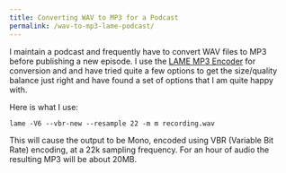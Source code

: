 ```yaml
---
title: Converting WAV to MP3 for a Podcast
permalink: /wav-to-mp3-lame-podcast/
---
```


I maintain a podcast and frequently have to convert WAV files to MP3 before publishing a new episode. I use the [LAME MP3 Encoder](http://lame.sourceforge.net/) for conversion and and have tried quite a few options to get the size/quality balance just right and have found a set of options that I am quite happy with.

Here is what I use:

```shell
lame -V6 --vbr-new --resample 22 -m m recording.wav
```

This will cause the output to be Mono, encoded using VBR (Variable Bit Rate) encoding, at a 22k sampling frequency. For an hour of audio the resulting MP3 will be about 20MB.
